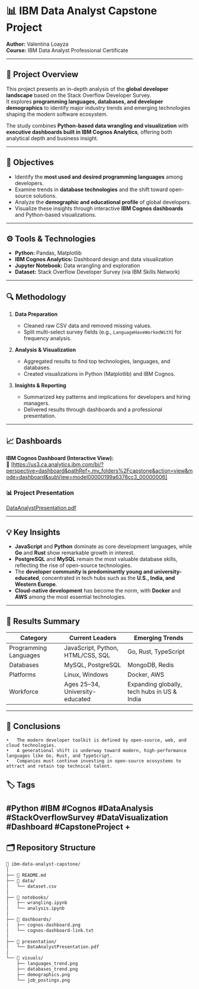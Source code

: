 # 📊 IBM Data Analyst Capstone Project  
**Author:** Valentina Loayza  
**Course:** IBM Data Analyst Professional Certificate  

---

## 🧩 Project Overview
This project presents an in-depth analysis of the **global developer landscape** based on the Stack Overflow Developer Survey.  
It explores **programming languages, databases, and developer demographics** to identify major industry trends and emerging technologies shaping the modern software ecosystem.

The study combines **Python-based data wrangling and visualization** with **executive dashboards built in IBM Cognos Analytics**, offering both analytical depth and business insight.

---

## 🧠 Objectives
- Identify the **most used and desired programming languages** among developers.
- Examine trends in **database technologies** and the shift toward open-source solutions.
- Analyze the **demographic and educational profile** of global developers.
- Visualize these insights through interactive **IBM Cognos dashboards** and Python-based visualizations.

---

## ⚙️ Tools & Technologies
- **Python:** Pandas, Matplotlib  
- **IBM Cognos Analytics:** Dashboard design and data visualization  
- **Jupyter Notebook:** Data wrangling and exploration  
- **Dataset:** Stack Overflow Developer Survey (via IBM Skills Network)

---

## 🔍 Methodology
1. **Data Preparation**  
   - Cleaned raw CSV data and removed missing values.  
   - Split multi-select survey fields (e.g., `LanguageHaveWorkedWith`) for frequency analysis.  

2. **Analysis & Visualization**  
   - Aggregated results to find top technologies, languages, and databases.  
   - Created visualizations in Python (Matplotlib) and IBM Cognos.  

3. **Insights & Reporting**  
   - Summarized key patterns and implications for developers and hiring managers.  
   - Delivered results through dashboards and a professional presentation.

---

## 📈 Dashboards
**IBM Cognos Dashboard (Interactive View):**  
🔗 [https://us3.ca.analytics.ibm.com/bi/?perspective=dashboard&pathRef=.my_folders%2Fcapstone&action=view&mode=dashboard&subView=model00000199a6376cc3_00000006]

### 📊 Project Presentation
[DataAnalystPresentation.pdf](https://github.com/user-attachments/files/22732716/DataAnalystPresentation.pdf)

---

## 💡 Key Insights
- **JavaScript** and **Python** dominate as core development languages, while **Go** and **Rust** show remarkable growth in interest.  
- **PostgreSQL** and **MySQL** remain the most valuable database skills, reflecting the rise of open-source technologies.  
- The **developer community is predominantly young and university-educated**, concentrated in tech hubs such as the **U.S., India, and Western Europe**.  
- **Cloud-native development** has become the norm, with **Docker** and **AWS** among the most essential technologies.  

---

## 🧾 Results Summary
| Category | Current Leaders | Emerging Trends |
|-----------|----------------|----------------|
| Programming Languages | JavaScript, Python, HTML/CSS, SQL | Go, Rust, TypeScript |
| Databases | MySQL, PostgreSQL | MongoDB, Redis |
| Platforms | Linux, Windows | Docker, AWS |
| Workforce | Ages 25–34, University-educated | Expanding globally, tech hubs in US & India |

---

## 🏁 Conclusions
	•	The modern developer toolkit is defined by open-source, web, and cloud technologies.
	•	A generational shift is underway toward modern, high-performance languages like Go, Rust, and TypeScript.
	•	Companies must continue investing in open-source ecosystems to attract and retain top technical talent.

## 🏷️ Tags
#Python #IBM #Cognos #DataAnalysis #StackOverflowSurvey #DataVisualization #Dashboard #CapstoneProject
+
---

## 🗂️ Repository Structure
```bash
📁 ibm-data-analyst-capstone/
│
├── 📄 README.md
├── 📁 data/
│   └── dataset.csv
│
├── 📁 notebooks/
│   ├── wrangling.ipynb
│   └── analysis.ipynb
│
├── 📁 dashboards/
│   ├── cognos-dashboard.png
│   └── cognos-dashboard-link.txt
│
├── 📁 presentation/
│   └── DataAnalystPresentation.pdf
│
└── 📁 visuals/
    ├── languages_trend.png
    ├── databases_trend.png
    ├── demographics.png
    └── job_postings.png

